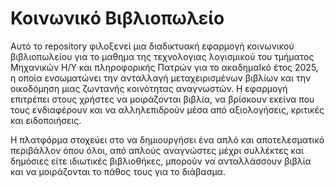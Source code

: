 # Κοινωνικό Βιβλιοπωλείο

Αυτό το repository φιλοξενεί μια διαδικτυακή εφαρμογή κοινωνικού βιβλιοπωλείου για το μαθημα της τεχνολογιας λογισμικού του τμήματος Μηχανικών Η/Υ και πληροφορικής Πατρών για το ακαδημαΙκό έτος 2025, η οποία ενσωματώνει την ανταλλαγή μεταχειρισμένων βιβλίων και την οικοδόμηση μιας ζωντανής κοινότητας αναγνωστών. Η εφαρμογή επιτρέπει στους χρήστες να μοιράζονται βιβλία, να βρίσκουν εκείνα που τους ενδιαφέρουν και να αλληλεπιδρούν μέσα από αξιολογήσεις, κριτικές και ειδοποιήσεις. 

Η πλατφόρμα στοχεύει στο να δημιουργήσει ένα απλό και αποτελεσματικό περιβάλλον όπου όλοι, από απλούς αναγνώστες μέχρι συλλέκτες και δημόσιες είτε ιδιωτικές βιβλιοθήκες, μπορούν να ανταλλάσσουν βιβλία και να μοιράζονται το πάθος τους για το διάβασμα.
